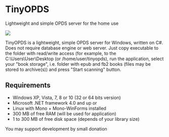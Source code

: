 # TinyOPDS

Lightweight and simple OPDS server for the home use

![](https://github.com/sensboston/tinyopds/blob/master/wiki/Home_screen1-en.jpg?raw=true)

TinyOPDS is a lightweight, simple OPDS server for Windows, written on C#. Does not require database engine or web server. Just copy executable to the folder with read/write access (for example, to the C:\Users\User\Desktop (or /home/user/tinyopds), run the application, select your "book storage", i.e. folder with epub and fb2 books (files may be stored to archive(s)) and press "Start scanning" button.

## Requirements

- Windows XP, Vista, 7, 8 or 10 (32 or 64 bits version)
- Microsoft .NET framework 4.0 and up or
- Linux with Mono + Mono-WinForms installed
- 300 MB of free RAM (will be used for application)
- 1 to 300 MB of free disk space (depends of your library size)

You may support development by small donation
